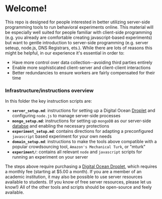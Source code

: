 # Welcome! 

This repo is designed for people interested in better utilizing server-side programming tools to run behavioral experiments online. This material will be especially well suited for people familiar with client-side programming (e.g. you already are comfortable creating javascript-based experiments) but want to gentle introduction to server-side programming (e.g. server seteup, node.js, DNS Registrars, ets.). While there are lots of reasons this might be helpful, in our experience it's essential in order to: 

- Have more control over data collection--avoiding third parties entirely 
- Enable more sophisticated client-server and client-client interactions 
- Better redundancies to ensure workers are fairly compensated for their time


### Infrastructure/instructions overview 

In this folder the key instruction scripts are: 

- **`server_setup.md`**: instructions for setting up a Digital Ocean [Droplet](https://www.digitalocean.com/docs/droplets/) and configuring `node.js` to manage server-side processes
- **`mongo_setup.md`**: instructions for setting up `mongoDB` as our server-side [databse](https://www.mongodb.com/what-is-mongodb) and enabling the necessary protections
- **`experiment_setup.md`**: contains directions for adapting a preconfigured `javascript` based experiment for your own needs
- **`domain_setup.md`**: instructions to make the tools above compatible with a popular crowdsourcing tool, `Amazon's Mechanical Turk`, or "mturk" 
- **`experiment/`**: contains all relevant `node` and `javascript` scripts for running an experiment on your server

The steps above require purchasing a [Digital Ocean Droplet](https://www.digitalocean.com/products/linux-distribution/ubuntu/), which requires a monthly fee (starting at $5.00 a month). If you are a member of an academic institution, it may also be possible to use server resources available to students. (If you know of free server resources, please let us know!) All of the other tools and scripts should be open-source and feely available. 